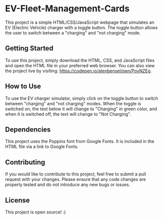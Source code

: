# EV-Fleet-Management-Cards

This project is a simple HTML/CSS/JavaScript webpage that simulates an EV (Electric Vehicle) charger with a toggle button. The toggle button allows the user to switch between a "charging" and "not charging" mode.

## Getting Started
To use this project, simply download the HTML, CSS, and JavaScript files and open the HTML file in your preferred web browser. You can also view the project live by visiting: https://codepen.io/atenbensel/pen/PoyNZEg.

## How to Use
To use the EV charger simulator, simply click on the toggle button to switch between "charging" and "not charging" modes. When the toggle is switched on, the text below it will change to "Charging" in green color, and when it is switched off, the text will change to "Not Charging".

## Dependencies
This project uses the Poppins font from Google Fonts. It is included in the HTML file via a link to Google Fonts.

## Contributing
If you would like to contribute to this project, feel free to submit a pull request with your changes. Please ensure that any code changes are properly tested and do not introduce any new bugs or issues.

## License
This project is open source! :)
